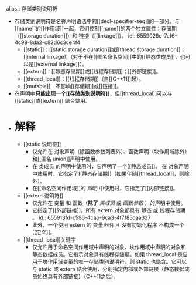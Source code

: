 alias:: 存储类别说明符

- 存储类别说明符是名称声明语法中的[[decl-specifier-seq]]的一部分。与[[name]]的[[作用域]]一起，它们控制[[name]]的两个独立属性：存储期（[[storage duration]]）和 链接（[[linkage]]）。
  id:: 6559026c-7ef6-4c98-8da2-c82d6c3ce4f4
	- [[static]]：[[static storage duration]]或[[thread storage duration]]；[[internal linkage]]（对于不在[[匿名命名空间]]中的[[静态类成员]]，也可以是[[external linkage]]）。
	- [[extern]]：[[静态存储期]]或[[线程存储期]]；[[外部链接]]。
	- [[thread_local]]：[[线程存储期]]（自[[C++11]]起）。
	- [[mutable]]：不影响[[存储期]]或[[链接]]。
- 在声明中**只能出现一个[[存储类别说明符]]**，但[[thread_local]]可以与 [[static]]或[[extern]] 结合使用。
- # 解释
	- [[static 说明符]]
		- 仅允许在 对象声明（除函数参数列表外）、函数声明（块作用域除外）和[[匿名 union]]声明中使用。
		- 在 类成员 的声明中使用时，它声明了一个[[静态成员]]。
		  在 对象声明 中使用时，它指定了[[静态存储期]]（如果伴随[[thread_local]]，则除外）。
		- 在[[命名空间作用域]]的 声明 中使用时，它指定了[[内部链接]]。
	- [[extern 说明符]]
		- 仅允许在 变量 和 函数（**除了** *类成员* 或 *函数参数* ）的声明中使用。
		- 它指定了[[外部链接]]，所有 extern 对象都具有 静态 或 线程存储期 。
		  id:: 655913fd-c596-4cab-9ca3-4f7f85daa337
		- 此外，一个使用 extern 的 变量声明 且 没有初始化程序 不构成一个[[定义]]。
	- [[thread_local]]关键字
		- 仅允许用于命名空间作用域中声明的对象、块作用域中声明的对象和静态数据成员。它指示对象具有线程存储期。如果 thread_local 是应用于块作用域变量的唯一存储类别说明符，则 static 也隐含。它可以与 static 或 extern 结合使用，分别指定内部或外部链接（静态数据成员始终具有外部链接）（C++11之后）。